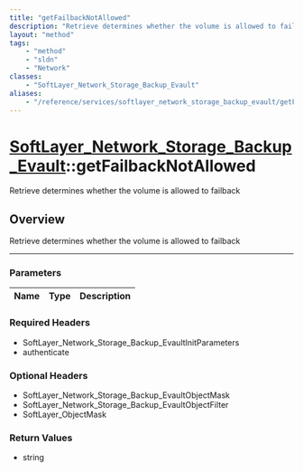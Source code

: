 ```yaml
---
title: "getFailbackNotAllowed"
description: "Retrieve determines whether the volume is allowed to failback"
layout: "method"
tags:
    - "method"
    - "sldn"
    - "Network"
classes:
    - "SoftLayer_Network_Storage_Backup_Evault"
aliases:
    - "/reference/services/softlayer_network_storage_backup_evault/getFailbackNotAllowed"
---
```

# [SoftLayer_Network_Storage_Backup_Evault](/reference/services/SoftLayer_Network_Storage_Backup_Evault)::getFailbackNotAllowed


Retrieve determines whether the volume is allowed to failback


## Overview 
Retrieve determines whether the volume is allowed to failback

-----

### Parameters 
|Name | Type | Description |
| --- | --- | --- |


### Required Headers
* SoftLayer_Network_Storage_Backup_EvaultInitParameters
* authenticate


### Optional Headers
* SoftLayer_Network_Storage_Backup_EvaultObjectMask
* SoftLayer_Network_Storage_Backup_EvaultObjectFilter
* SoftLayer_ObjectMask

### Return Values
* string




